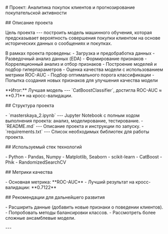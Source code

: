 \# Проект: Аналитика покупок клиентов и прогнозирование покупательской
активности

\## Описание проекта

Цель проекта --- построить модель машинного обучения, которая
предсказывает вероятность совершения покупки клиентом на основе
исторических данных о сообщениях и покупках.

В рамках проекта проведены: - Загрузка и предобработка данных -
Разведочный анализ данных (EDA) - Формирование признаков -
Корреляционный анализ и отбор признаков - Построение моделей и подбор
гиперпараметров - Оценка качества модели с использованием метрики
ROC-AUC - Подбор оптимального порога классификации - Попытка создания
новых признаков для улучшения качества модели

\*\*Итог:\*\* Лучшая модель --- \`CatBoostClassifier\`, достигла ROC-AUC
≈ \*\*0.71\*\* на кросс-валидации.

\## Структура проекта

\- \`masterskaya_2.ipynb\` --- Jupyter Notebook с полным ходом
выполнения проекта: анализ, моделирование, тестирование. - \`README.md\`
--- Описание проекта и инструкции по запуску. - \`requirements.txt\` ---
Список необходимых библиотек для работы проекта.

\## Используемый стек технологий

\- Python - Pandas, Numpy - Matplotlib, Seaborn - scikit-learn -
CatBoost - Phik - RandomizedSearchCV

\## Метрики качества

\- Основная метрика: \*\*ROC-AUC\*\* - Лучший результат на
кросс-валидации: \*\*0.7122\*\*

\## Рекомендации для дальнейшего развития

\- Расширить данные (добавить новые признаки о поведении клиентов). -
Попробовать методы балансировки классов. - Рассмотреть более сложные
ансамблевые модели.

\-\--
